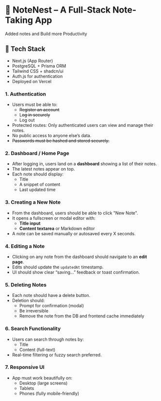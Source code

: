 # 📝 NoteNest – A Full-Stack Note-Taking App
Added notes and Build more Productivity

## 🔧 Tech Stack
- Next.js (App Router)
- PostgreSQL + Prisma ORM
- Tailwind CSS + shadcn/ui
- Auth.js for authentication
- Deployed on Vercel

### 1. **Authentication**

- Users must be able to:
    - ~~Register an account~~
    - L~~og in securely~~
    - Log out
- Protected routes: Only authenticated users can view and manage their notes.
- No public access to anyone else’s data.
- ~~Passwords must be hashed and stored securely.~~

   

### 2. **Dashboard / Home Page**

- After logging in, users land on a **dashboard** showing a list of their notes.
- The latest notes appear on top.
- Each note should display:
    - Title
    - A snippet of content
    - Last updated time

### 3. **Creating a New Note**

- From the dashboard, users should be able to click "New Note".
- It opens a fullscreen or modal editor with:
    - **Title input**
    - **Content textarea** or Markdown editor
- A note can be saved manually or autosaved every X seconds.

### 4. **Editing a Note**

- Clicking on any note from the dashboard should navigate to an **edit page**.
- Edits should update the `updatedAt` timestamp.
- UI should show clear “saving...” feedback or toast confirmation.

### 5. **Deleting Notes**

- Each note should have a delete button.
- Deletion should:
    - Prompt for confirmation (modal)
    - Be irreversible
    - Remove the note from the DB and frontend cache immediately

### 6. **Search Functionality**

- Users can search through notes by:
    - Title
    - Content (full-text)
- Real-time filtering or fuzzy search preferred.

### 7. **Responsive UI**

- App must work beautifully on:
    - Desktop (large screens)
    - Tablets
    - Phones (fully mobile-friendly)
